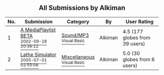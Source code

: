 ﻿<div align="center">

## All Submissions by Alkiman

</div>

No.  | Submission | Category | By   | User Rating
---- | ---------- | -------- | ---- | -----------
1 | [A MediaPlaylist BETA<br /><sup>2002-09-18 20:36:12</sup>](https://github.com/Planet-Source-Code/alkiman-a-mediaplaylist-beta__1-12171) | [Sound/MP3<br /><sup>Visual Basic</sup>](../ByCategory/sound-mp3__1-45.md) | Alkiman | 4.5 (177 globes from 39 users)
2 | [Lathe Simulator<br /><sup>2005-07-01 02:55:06</sup>](https://github.com/Planet-Source-Code/alkiman-lathe-simulator__1-61452) | [Miscellaneous<br /><sup>Visual Basic</sup>](../ByCategory/miscellaneous__1-1.md) | Alkiman | 5.0 (30 globes from 6 users)
